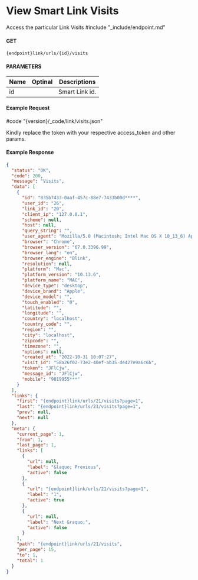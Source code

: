 # View Smart Link Visits

Access the particular Link Visits
#include "_include/endpoint.md"

#### GET

```
{endpoint}link/urls/{id}/visits
```

#### PARAMETERS

| Name | Optinal | Descriptions   |
| ---- | ------- | -------------- |
| id   |         | Smart Link id. |

#### Example Request

#code "{version}/_code/link/visits.json"

Kindly replace the token with your respective access_token and other params.

#### Example Response

```json
{
  "status": "OK",
  "code": 200,
  "message": "Visits",
  "data": [
    {
      "id": "835b7433-0aaf-457c-88e7-7433b00d****",
      "user_id": "26",
      "link_id": "20",
      "client_ip": "127.0.0.1",
      "scheme": null,
      "host": null,
      "query_string": "",
      "user_agent": "Mozilla/5.0 (Macintosh; Intel Mac OS X 10_13_6) AppleWebKit/537.36 (KHTML, like Gecko) Chrome/67.0.3396.99 Safari/537.36",
      "browser": "Chrome",
      "browser_version": "67.0.3396.99",
      "browser_lang": "en",
      "browser_engine": "Blink",
      "resolution": null,
      "platform": "Mac",
      "platform_version": "10.13.6",
      "platform_name": "MAC",
      "device_type": "desktop",
      "device_brand": "Apple",
      "device_model": "",
      "touch_enabled": "0",
      "latitude": "",
      "longitude": "",
      "country": "localhost",
      "country_code": "",
      "region": "",
      "city": "localhost",
      "zipcode": "",
      "timezone": "",
      "options": null,
      "created_at": "2022-10-31 10:07:27",
      "visit_id": "58a26f02-73e2-40ef-ab35-de427e9a6c6b",
      "token": "JFlCjw",
      "message_id": "JFlCjw",
      "mobile": "9019955***"
    }
  ],
  "links": {
    "first": "{endpoint}link/urls/21/visits?page=1",
    "last": "{endpoint}link/urls/21/visits?page=1",
    "prev": null,
    "next": null
  },
  "meta": {
    "current_page": 1,
    "from": 1,
    "last_page": 1,
    "links": [
      {
        "url": null,
        "label": "&laquo; Previous",
        "active": false
      },
      {
        "url": "{endpoint}link/urls/21/visits?page=1",
        "label": "1",
        "active": true
      },
      {
        "url": null,
        "label": "Next &raquo;",
        "active": false
      }
    ],
    "path": "{endpoint}link/urls/21/visits",
    "per_page": 15,
    "to": 1,
    "total": 1
  }
}
```
